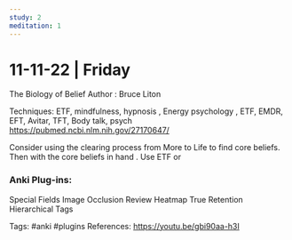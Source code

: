 ```yaml
---
study: 2
meditation: 1
---
```



# 11-11-22 | Friday




The Biology of Belief
Author : Bruce Liton



Techniques:  ETF, mindfulness, hypnosis , Energy psychology , ETF, EMDR, EFT, Avitar, TFT, Body talk, psych 
https://pubmed.ncbi.nlm.nih.gov/27170647/

Consider using the clearing process from More to Life to find core beliefs. Then with the core beliefs in hand . Use ETF or 

### Anki Plug-ins:
Special Fields
Image Occlusion
Review Heatmap
True Retention
Hierarchical Tags


Tags:
#anki #plugins 
References:
https://youtu.be/gbi90aa-h3I
